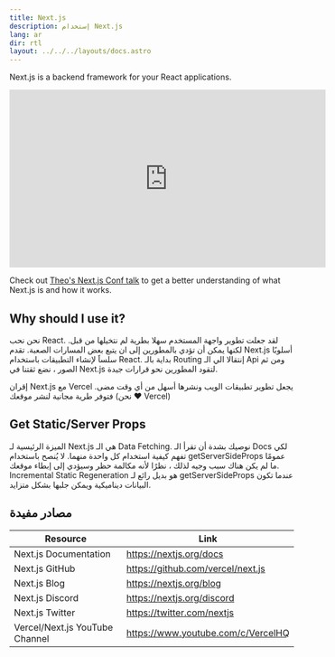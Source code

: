 ```yaml
---
title: Next.js
description: إستخدام Next.js
lang: ar
dir: rtl
layout: ../../../layouts/docs.astro
---
```


Next.js is a backend framework for your React applications.

<div class="embed">
<iframe width="560" height="315" src="https://www.youtube.com/embed/W4UhNo3HAMw" title="Next.js is a backend framework" frameborder="0" allow="accelerometer; autoplay; clipboard-write; encrypted-media; gyroscope; picture-in-picture" allowfullscreen></iframe>
</div>

Check out [Theo's Next.js Conf talk](https://www.youtube.com/watch?v=W4UhNo3HAMw) to get a better understanding of what Next.js is and how it works.</p>

## Why should I use it?

نحن نحب React. لقد جعلت تطوير واجهة المستخدم سهلا بطرية لم نتخيلها من قبل. لكنها يمكن أن تؤدي بالمطورين إلى ان يتبع بعض المسارات الصعبة. تقدم Next.js أسلوبًا سلساََ لإنشاء التطبيقات باستخدام React. بداية بالـ Routing إنتقالا الي الـ Api ومن ثم  الصور ، نضع ثقتنا في Next.js لتقود المطورين نحو قرارات جيدة.

إقران Next.js مع Vercel يجعل تطوير تطبيقات الويب ونشرها أسهل من أي وقت مضى. فتوفر طرية مجانية لنشر موقعك (نحن ❤️ Vercel)


## Get Static/Server Props

الميزة الرئيسية لـ Next.js هي الـ Data Fetching. نوصيك بشدة أن تقرأ الـ Docs لكي تفهم كيفية استخدام كل واحدة منهما. لا يُنصح باستخدام getServerSideProps عمومًا ما لم يكن هناك سبب وجيه لذلك ، نظرًا لأنه مكالمة حظر وسيؤدي إلى إبطاء موقعك. Incremental Static Regeneration هو بديل رائع لـ getServerSideProps عندما تكون البيانات ديناميكية ويمكن جلبها بشكل متزايد.


## مصادر مفيدة 
| Resource                       | Link                               |
| ------------------------------ | ---------------------------------- |
| Next.js Documentation          | https://nextjs.org/docs            |
| Next.js GitHub                 | https://github.com/vercel/next.js  |
| Next.js Blog                   | https://nextjs.org/blog            |
| Next.js Discord                | https://nextjs.org/discord         |
| Next.js Twitter                | https://twitter.com/nextjs         |
| Vercel/Next.js YouTube Channel | https://www.youtube.com/c/VercelHQ |
